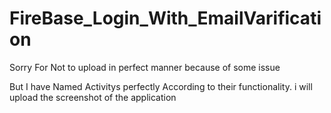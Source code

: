 # FireBase_Login_With_EmailVarification

Sorry For Not to upload in perfect manner because of some issue

But I have Named Activitys perfectly According to their functionality.
i will upload the screenshot of the application

